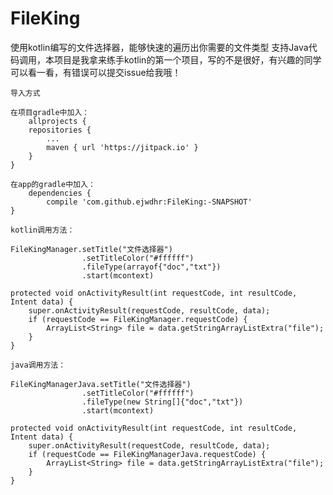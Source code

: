 # FileKing
 使用kotlin编写的文件选择器，能够快速的遍历出你需要的文件类型
支持Java代码调用，本项目是我拿来练手kotlin的第一个项目，写的不是很好，有兴趣的同学可以看一看，有错误可以提交issue给我哦！

	导入方式
 
	在项目gradle中加入：
		allprojects {
		repositories {
			...
			maven { url 'https://jitpack.io' }
		}
	}
	
	在app的gradle中加入：
		dependencies {
	        compile 'com.github.ejwdhr:FileKing:-SNAPSHOT'
	}
 
	kotlin调用方法：

	FileKingManager.setTitle("文件选择器")
					.setTitleColor("#ffffff")
					.fileType(arrayof{"doc","txt"})
					.start(mcontext)

	protected void onActivityResult(int requestCode, int resultCode, Intent data) {
        super.onActivityResult(requestCode, resultCode, data);
        if (requestCode == FileKingManager.requestCode) {
            ArrayList<String> file = data.getStringArrayListExtra("file");
        }
    }
								
	java调用方法：
  
	FileKingManagerJava.setTitle("文件选择器")
					.setTitleColor("#ffffff")
					.fileType(new String[]{"doc","txt"})
					.start(mcontext)

	protected void onActivityResult(int requestCode, int resultCode, Intent data) {
        super.onActivityResult(requestCode, resultCode, data);
        if (requestCode == FileKingManagerJava.requestCode) {
            ArrayList<String> file = data.getStringArrayListExtra("file");
        }
    }
				 